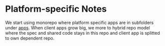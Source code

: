 # Platform-specific Notes

We start using monorepo where platform specific apps are in subfolders under [apps](/apps/). When client apps grow big, we more to hybrid repo model where the spec and shared code stays in this repo and client app is splitted to own dependent repo.